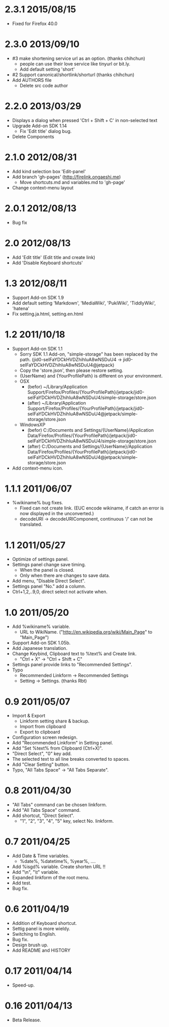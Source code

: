 # 2.3.1 2015/08/15

* Fixed for Firefox 40.0

# 2.3.0 2013/09/10

* #3 make shortening service url as an option. (thanks chihchun)
  * people can use their love service like tinyurl or bit.ly.
  * Add default setting 'short'
* #2 Support canonical/shortlink/shorturl (thanks chihchun)
* Add AUTHORS file
  * Delete src code author

# 2.2.0 2013/03/29

* Displays a dialog when pressed 'Ctrl + Shift + C' in non-selected text
* Upgrade Add-on SDK 1.14
  * Fix 'Edit title' dialog bug.
* Delete Components

# 2.1.0 2012/08/31

* Add kind selection box 'Edit-panel'
* Add branch 'gh-pages' (http://firelink.ongaeshi.me)
  * Move shortcuts.md and variables.md to 'gh-page'
* Change context-menu layout

# 2.0.1 2012/08/13

* Bug fix

# 2.0 2012/08/13

* Add 'Edit title' (Edit title and create link)
* Add 'Disable Keyboard shortcuts'

# 1.3 2012/08/11

* Support Add-on SDK 1.9
* Add default setting 'Markdown', 'MediaWiki', 'PukiWiki', 'TiddlyWiki', 'hatena'
* Fix setting.ja.html, setting.en.html

# 1.2 2011/10/18

* Support Add-on SDK 1.1
  * Sorry SDK 1.1 Add-on, "simple-storage" has been replaced by the path. (jid0-seIFaYDCkHVDZhihluA8wNSDuU4 -> jid0-seIFaYDCkHVDZhihluA8wNSDuU4@jetpack)
  * Copy the 'store.json', then please restore setting.
  * {UserName} and {YourProfilePath} is different on your environment.
  * OSX
    * (befor) ~/Library/Application Support/Firefox/Profiles/{YourProfilePath}/jetpack/jid0-seIFaYDCkHVDZhihluA8wNSDuU4/simple-storage/store.json
    * (after) ~/Library/Application Support/Firefox/Profiles/{YourProfilePath}/jetpack/jid0-seIFaYDCkHVDZhihluA8wNSDuU4@jetpack/simple-storage/store.json
  * WindowsXP
    * (befor) C:/Documents and Settings/{UserName}/Application Data/Firefox/Profiles/{YourProfilePath}/jetpack/jid0-seIFaYDCkHVDZhihluA8wNSDuU4/simple-storage/store.json
    * (after) C:/Documents and Settings/{UserName}/Application Data/Firefox/Profiles/{YourProfilePath}/jetpack/jid0-seIFaYDCkHVDZhihluA8wNSDuU4@jetpack/simple-storage/store.json
* Add context-menu icon.

# 1.1.1 2011/06/07

* %wikiname% bug fixes.
  * Fixed can not create link. (EUC encode wikiname, if catch an error is now displayed in the unconverted.)
  * decodeURI -> decodeURIComponent, continuous '/' can not be translated.

# 1.1 2011/05/27

* Optimize of settings panel.
* Settings panel change save timing.
  * When the panel is closed.
  * Only when there are changes to save data.
* Add menu, "Disable Direct Select".
* Settings panel "No." add a column.
* Ctrl+1,2,..9,0, direct select not activate when.

# 1.0 2011/05/20

* Add %wikiname% variable.
  * URL to WikiName. ("http://en.wikipedia.org/wiki/Main_Page" to "Main_Page")
* Support Add-on SDK 1.05b.
* Add Japanese translation.
* Change Keybind, Clipboard text to %text% and Create link.
    * "Ctrl + X" -> "Ctrl + Shift + C"
* Settings panel provide links to "Recommended Settings".
* Typo
  * Recommended Linkform -> Recommended Settings
  * Setting -> Settings. (thanks Rbt)

# 0.9 2011/05/07

* Import & Export
  * Linkform setting share & backup.
  * Import from clipboard
  * Export to clipboard
* Configuration screen redesign.
* Add "Recommended Linkform" in Setting panel.
* Add "Set %text% from Clipboard (Ctrl+X)".
* "Direct Select", "0" key add.
* The selected text to all line breaks converted to spaces.
* Add "Clear Setting" button.
* Typo, "All Tabs Space" -> "All Tabs Separate".

# 0.8 2011/04/30

* "All Tabs" command can be chosen linkform.
* Add "All Tabs Space" command.
* Add shortcut, "Direct Select".
  * "1", "2", "3", "4", "5" key, select No. linkform.

# 0.7 2011/04/25

* Add Date & Time variables.
  * %date%, %datetime%, %year%, .... 
* Add %isgd% variable. Create shorten URL !!
* Add "\n", "\t" variable.
* Expanded linkform of the root menu.
* Add test.
* Bug fix.

# 0.6 2011/04/19

* Addition of Keyboard shortcut.
* Settig panel is more wieldy.
* Switching to English.
* Bug fix.
* Design brush up.
* Add README and HISTORY

# 0.17 2011/04/14

* Speed-up.

# 0.16 2011/04/13

* Beta Release.

